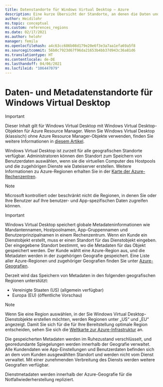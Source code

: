 ```yaml
---
title: Datenstandorte für Windows Virtual Desktop – Azure
description: Eine kurze Übersicht der Standorte, an denen die Daten und Metadaten von Windows Virtual Desktop gespeichert werden.
author: Heidilohr
ms.topic: conceptual
ms.custom: references_regions
ms.date: 02/17/2021
ms.author: helohr
manager: femila
ms.openlocfilehash: a4c63cc686b08d179e20e6f3e3a7aa1efa69a5f8
ms.sourcegitcommit: 56b0c7923d67f96da21653b4bb37d943c36a81d6
ms.translationtype: HT
ms.contentlocale: de-DE
ms.lasthandoff: 04/06/2021
ms.locfileid: "106447079"
---
```

# <a name="data-and-metadata-locations-for-windows-virtual-desktop"></a>Daten- und Metadatenstandorte für Windows Virtual Desktop

>[!IMPORTANT]
>Dieser Inhalt gilt für Windows Virtual Desktop mit Windows Virtual Desktop-Objekten für Azure Resource Manager. Wenn Sie Windows Virtual Desktop (klassisch) ohne Azure Resource Manager-Objekte verwenden, finden Sie weitere Informationen in [diesem Artikel](./virtual-desktop-fall-2019/data-locations-2019.md).

Windows Virtual Desktop ist zurzeit für alle geografischen Standorte verfügbar. Administratoren können den Standort zum Speichern von Benutzerdaten auswählen, wenn sie die virtuellen Computer des Hostpools und die zugehörigen Dienste wie Dateiserver erstellen. Weitere Informationen zu Azure-Regionen erhalten Sie in der [Karte der Azure-Rechenzentren](https://azuredatacentermap.azurewebsites.net/).

>[!NOTE]
>Microsoft kontrolliert oder beschränkt nicht die Regionen, in denen Sie oder Ihre Benutzer auf Ihre benutzer- und App-spezifischen Daten zugreifen können.

>[!IMPORTANT]
>Windows Virtual Desktop speichert globale Metadateninformationen wie Mandantennamen, Hostpoolnamen, App-Gruppennamen und Benutzerprinzipalnamen in einem Rechenzentrum. Wenn ein Kunde ein Dienstobjekt erstellt, muss er einen Standort für das Dienstobjekt eingeben. Der eingegebene Standort bestimmt, wo die Metadaten für das Objekt gespeichert werden. Der Kunde wählt eine Azure-Region aus, und die Metadaten werden in der zugehörigen Geografie gespeichert. Eine Liste aller Azure-Regionen und zugehöriger Geografien finden Sie unter [Azure-Geografien](https://azure.microsoft.com/global-infrastructure/geographies/).

Derzeit wird das Speichern von Metadaten in den folgenden geografischen Regionen unterstützt:

- Vereinigte Staaten (US) (allgemein verfügbar)
- Europa (EU) (öffentliche Vorschau) 

>[!NOTE]
> Wenn Sie eine Region auswählen, in der Sie Windows Virtual Desktop-Dienstobjekte erstellen möchten, werden Regionen unter „US“ und „EU“ angezeigt. Damit Sie sich für die für Ihre Bereitstellung optimale Region entscheiden, sehen Sie sich die [Weltkarte zur Azure-Infrastruktur](https://azure.microsoft.com/global-infrastructure/geographies/#geographies) an.

Die gespeicherten Metadaten werden im Ruhezustand verschlüsselt, und georedundante Spiegelungen werden innerhalb der Geografie verwaltet. Alle Kundendaten wie App-Einstellungen und Benutzerdaten befinden sich an dem vom Kunden ausgewählten Standort und werden nicht vom Dienst verwaltet. Mit einer zunehmenden Verbreitung des Diensts werden weitere Geografien verfügbar.

Dienstmetadaten werden innerhalb der Azure-Geografie für die Notfallwiederherstellung repliziert.